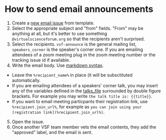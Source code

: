 # How to send email announcements

1. Create a [new email issue](https://github.com/virtualscienceforum/virtualscienceforum/issues/new?labels=email&template=email.md) from template.
2. Select the appropriate subject and "from" fields.
   "From" may be anything at all, but it's better to use something `@virtualscienceforum.org` so that the recipients aren't surprised.
3. Select the recipients. `vsf-announce` is the general mailing list, `speakers_corner` is the speaker's corner one. If you are emailing attendees of a zoom meeting plug in the zoom meeting number or the tracking issue id if available.
4. Write the email body. Use [markdown syntax](https://guides.github.com/features/mastering-markdown/).
  - Leave the `%recipient_name%` in place (it will be subsctituted automatically.
  - If you are emailing attendees of a speakers' corner talk, you may insert any of the variables defined in the [talks_file](talks.yml) surrounded by double figure brackets. For example you may write `the talk title is: {{title}}`.
  - If you want to email meeting particpants their registration link, use `%recipient.join_url%`, for example as `you can join using your [registration link](%recipient.join_url%)`.
5. Open the issue.
6. Once another VSF team member vets the email contents, they add the "approved" label, and the email is sent.
